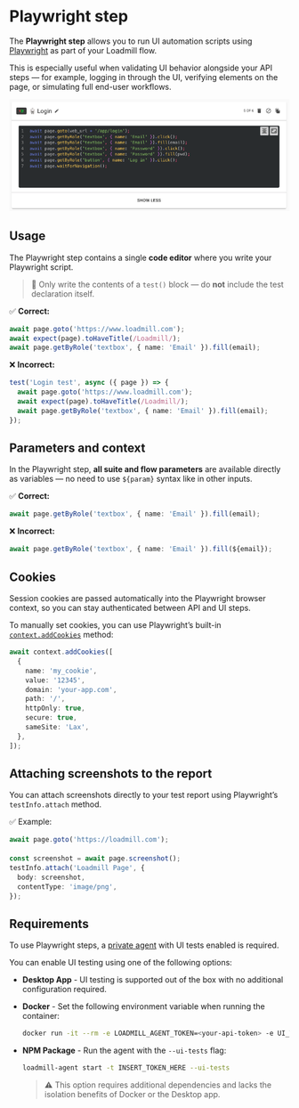 # Playwright step

The **Playwright step** allows you to run UI automation scripts using [Playwright](https://playwright.dev/) as part of your Loadmill flow.

This is especially useful when validating UI behavior alongside your API steps — for example, logging in through the UI, verifying elements on the page, or simulating full end-user workflows.

![Playwright step editor](../../.gitbook/assets/playwright-step.png)

## Usage

The Playwright step contains a single **code editor** where you write your Playwright script.


> 🧠 Only write the contents of a `test()` block — do **not** include the test declaration itself.

✅ **Correct:**

```ts
await page.goto('https://www.loadmill.com');
await expect(page).toHaveTitle(/Loadmill/);
await page.getByRole('textbox', { name: 'Email' }).fill(email);
```

❌ **Incorrect:**

```ts
test('Login test', async ({ page }) => {
  await page.goto('https://www.loadmill.com');
  await expect(page).toHaveTitle(/Loadmill/);
  await page.getByRole('textbox', { name: 'Email' }).fill(email);
});
```

## Parameters and context

In the Playwright step, **all suite and flow parameters** are available directly as variables — no need to use `${param}` syntax like in other inputs.

✅ **Correct:**

```ts
await page.getByRole('textbox', { name: 'Email' }).fill(email);
```

❌ **Incorrect:**
```ts
await page.getByRole('textbox', { name: 'Email' }).fill(${email});
```

## Cookies

Session cookies are passed automatically into the Playwright browser context, so you can stay authenticated between API and UI steps.

To manually set cookies, you can use Playwright’s built-in [`context.addCookies`](https://playwright.dev/docs/api/class-browsercontext#browser-context-add-cookies) method:

```ts
await context.addCookies([
  {
    name: 'my_cookie',
    value: '12345',
    domain: 'your-app.com',
    path: '/',
    httpOnly: true,
    secure: true,
    sameSite: 'Lax',
  },
]);
```

## Attaching screenshots to the report

You can attach screenshots directly to your test report using Playwright’s `testInfo.attach` method.

✅ Example:

```ts
await page.goto('https://loadmill.com');

const screenshot = await page.screenshot();
testInfo.attach('Loadmill Page', {
  body: screenshot,
  contentType: 'image/png',
});
```

## Requirements

To use Playwright steps, a [private agent](https://docs.loadmill.com/integrations/testing-localhost-application) with UI tests enabled is required.

You can enable UI testing using one of the following options:

- **Desktop App** - UI testing is supported out of the box with no additional configuration required.

- **Docker** - Set the following environment variable when running the container:

  ```bash
  docker run -it --rm -e LOADMILL_AGENT_TOKEN=<your-api-token> -e UI_TESTS_ENABLED=true loadmill/agent
  ```

- **NPM Package** - Run the agent with the `--ui-tests` flag:

  ```bash
  loadmill-agent start -t INSERT_TOKEN_HERE --ui-tests
  ```

  > ⚠️ This option requires additional dependencies and lacks the isolation benefits of Docker or the Desktop app.
